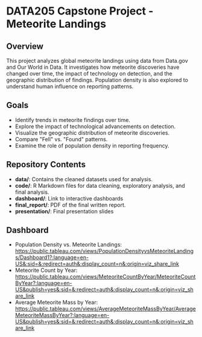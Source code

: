 # DATA205 Capstone Project - Meteorite Landings

## Overview
This project analyzes global meteorite landings using data from Data.gov and Our World in Data. It investigates how meteorite discoveries have changed over time, the impact of technology on detection, and the geographic distribution of findings. Population density is also explored to understand human influence on reporting patterns.

## Goals
- Identify trends in meteorite findings over time.
- Explore the impact of technological advancements on detection.
- Visualize the geographic distribution of meteorite discoveries.
- Compare "Fell" vs. "Found" patterns.
- Examine the role of population density in reporting frequency.

## Repository Contents

- **data/**: Contains the cleaned datasets used for analysis.
- **code/**: R Markdown files for data cleaning, exploratory analysis, and final analysis.
- **dashboard/**: Link to interactive dashboards
- **final_report/**: PDF of the final written report.
- **presentation/**: Final presentation slides

## Dashboard
- Population Density vs. Meteorite Landings: https://public.tableau.com/views/PopulationDensityvsMeteoriteLandings/Dashboard1?:language=en-US&:sid=&:redirect=auth&:display_count=n&:origin=viz_share_link
- Meteorite Count by Year: https://public.tableau.com/views/MeteoriteCountByYear/MeteoriteCountByYear?:language=en-US&publish=yes&:sid=&:redirect=auth&:display_count=n&:origin=viz_share_link
- Average Meteorite Mass by Year: https://public.tableau.com/views/AverageMeteoriteMassByYear/AverageMeteoriteMassByYear?:language=en-US&publish=yes&:sid=&:redirect=auth&:display_count=n&:origin=viz_share_link





